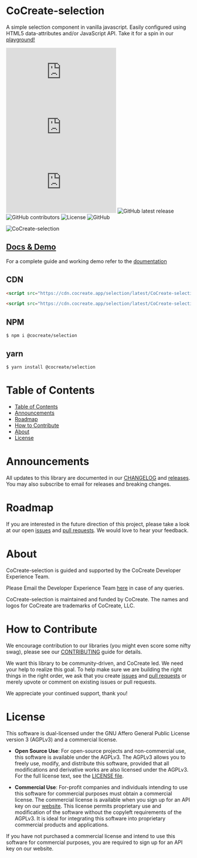 # CoCreate-selection

A simple selection component in vanilla javascript. Easily configured using HTML5 data-attributes and/or JavaScript API. Take it for a spin in our [playground!](https://cocreate.app/docs/selection)

![min file size in bytes](https://img.badgesize.io/https://cdn.cocreate.app/selection/latest/CoCreate-selection.min.js?style=flat-square&label=minified&color=orange)
![gzip file size in bytes](https://img.badgesize.io/https://cdn.cocreate.app/selection/latest/CoCreate-selection.min.js?compression=gzip&style=flat-square&label=gzip&color=yellow)
![brotlifile size in bytes](https://img.badgesize.io/https://cdn.cocreate.app/selection/latest/CoCreate-selection.min.js?compression=brotli&style=flat-square&label=brotli)
![GitHub latest release](https://img.shields.io/github/v/release/CoCreate-app/CoCreate-selection?style=flat-square)
![GitHub contributors](https://img.shields.io/github/contributors/CoCreate-app/CoCreate-selection?style=flat-square)
![License](https://img.shields.io/static/v1?style=flat-square&label=license&message=AGPL-3.0&color=green)
![GitHub](https://img.shields.io/static/v1?style=flat-square&label=&message=Hiring&color=blueviolet)

![CoCreate-selection](https://cdn.cocreate.app/docs/CoCreate-selection.gif)

## [Docs & Demo](https://cocreate.app/docs/selection)

For a complete guide and working demo refer to the [doumentation](https://cocreate.app/docs/selection)

## CDN

```html
<script src="https://cdn.cocreate.app/selection/latest/CoCreate-selection.min.js"></script>
```

```html
<script src="https://cdn.cocreate.app/selection/latest/CoCreate-selection.min.css"></script>
```

## NPM

```shell
$ npm i @cocreate/selection
```

## yarn

```shell
$ yarn install @cocreate/selection
```

# Table of Contents

-   [Table of Contents](#table-of-contents)
-   [Announcements](#announcements)
-   [Roadmap](#roadmap)
-   [How to Contribute](#how-to-contribute)
-   [About](#about)
-   [License](#license)

<a name="announcements"></a>

# Announcements

All updates to this library are documented in our [CHANGELOG](https://github.com/CoCreate-app/CoCreate-selection/blob/master/CHANGELOG.md) and [releases](https://github.com/CoCreate-app/CoCreate-selection/releases). You may also subscribe to email for releases and breaking changes.

<a name="roadmap"></a>

# Roadmap

If you are interested in the future direction of this project, please take a look at our open [issues](https://github.com/CoCreate-app/CoCreate-selection/issues) and [pull requests](https://github.com/CoCreate-app/CoCreate-selection/pulls). We would love to hear your feedback.

<a name="about"></a>

# About

CoCreate-selection is guided and supported by the CoCreate Developer Experience Team.

Please Email the Developer Experience Team [here](mailto:develop@cocreate.app) in case of any queries.

CoCreate-selection is maintained and funded by CoCreate. The names and logos for CoCreate are trademarks of CoCreate, LLC.

<a name="contribute"></a>

# How to Contribute

We encourage contribution to our libraries (you might even score some nifty swag), please see our [CONTRIBUTING](https://github.com/CoCreate-app/CoCreate-selection/blob/master/CONTRIBUTING.md) guide for details.

We want this library to be community-driven, and CoCreate led. We need your help to realize this goal. To help make sure we are building the right things in the right order, we ask that you create [issues](https://github.com/CoCreate-app/CoCreate-selection/issues) and [pull requests](https://github.com/CoCreate-app/CoCreate-selection/pulls) or merely upvote or comment on existing issues or pull requests.

We appreciate your continued support, thank you!

<a name="license"></a>

# License

This software is dual-licensed under the GNU Affero General Public License version 3 (AGPLv3) and a commercial license.

-   **Open Source Use**: For open-source projects and non-commercial use, this software is available under the AGPLv3. The AGPLv3 allows you to freely use, modify, and distribute this software, provided that all modifications and derivative works are also licensed under the AGPLv3. For the full license text, see the [LICENSE file](https://github.com/CoCreate-app/CoCreate-selection/blob/master/LICENSE).

-   **Commercial Use**: For-profit companies and individuals intending to use this software for commercial purposes must obtain a commercial license. The commercial license is available when you sign up for an API key on our [website](https://cocreate.app). This license permits proprietary use and modification of the software without the copyleft requirements of the AGPLv3. It is ideal for integrating this software into proprietary commercial products and applications.

If you have not purchased a commercial license and intend to use this software for commercial purposes, you are required to sign up for an API key on our website.
